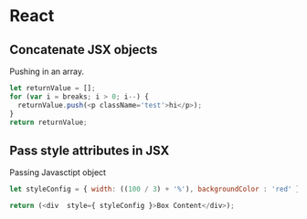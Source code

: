# React

## Concatenate JSX objects

Pushing in an array.

```javascript
let returnValue = [];
for (var i = breaks; i > 0; i--) {
  returnValue.push(<p className='test'>hi</p>);
}
return returnValue;
```

## Pass style attributes in JSX

Passing Javasctipt object

```javascript
let styleConfig = { width: ((100 / 3) + '%'), backgroundColor : 'red' };

return (<div  style={ styleConfig }>Box Content</div>);
```

